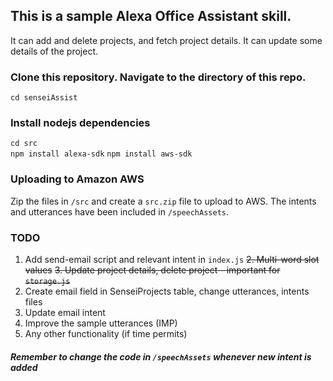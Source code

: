 ## This is a sample Alexa Office Assistant skill. 

It can add and delete projects, and fetch project details. It can update some details of the project. 

### Clone this repository. Navigate to the directory of this repo. 

`cd senseiAssist`

### Install nodejs dependencies

`cd src`    
`npm install alexa-sdk`
`npm install aws-sdk`

### Uploading to Amazon AWS

Zip the files in `/src` and create a `src.zip` file to upload to AWS. 
The intents and utterances have been included in `/speechAssets`.

### TODO

1. Add send-email script and relevant intent in `index.js`
~~2. Multi-word slot values~~
~~3. Update project details, delete project - important for `storage.js`~~
4. Create email field in SenseiProjects table, change utterances, intents files
5. Update email intent 
6. Improve the sample utterances (IMP)
7. Any other functionality (if time permits)

##### Remember to change the code in `/speechAssets` whenever new intent is added


